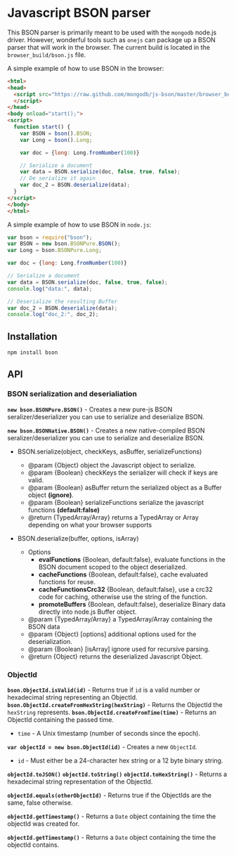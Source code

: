 Javascript BSON parser
============================

This BSON parser is primarily meant to be used with the `mongodb` node.js driver.
However, wonderful tools such as `onejs` can package up a BSON parser that will work in the browser.
The current build is located in the `browser_build/bson.js` file.

A simple example of how to use BSON in the browser:

```html
<html>
<head>
  <script src="https://raw.github.com/mongodb/js-bson/master/browser_build/bson.js">
  </script>
</head>
<body onload="start();">
<script>
  function start() {
    var BSON = bson().BSON;
    var Long = bson().Long;

    var doc = {long: Long.fromNumber(100)}

    // Serialize a document
    var data = BSON.serialize(doc, false, true, false);
    // De serialize it again
    var doc_2 = BSON.deserialize(data);
  }
</script>
</body>
</html>
```

A simple example of how to use BSON in `node.js`:

```javascript
var bson = require("bson");
var BSON = new bson.BSONPure.BSON();
var Long = bson.BSONPure.Long;

var doc = {long: Long.fromNumber(100)}

// Serialize a document
var data = BSON.serialize(doc, false, true, false);
console.log("data:", data);

// Deserialize the resulting Buffer
var doc_2 = BSON.deserialize(data);
console.log("doc_2:", doc_2);
```

## Installation

`npm install bson`

## API

### BSON serialization and deserialiation

**`new bson.BSONPure.BSON()`** - Creates a new pure-js BSON seralizer/deserializer you can use to serialize and deserialize BSON.

**`new bson.BSONNative.BSON()`** - Creates a new native-compiled BSON seralizer/deserializer you can use to serialize and deserialize BSON.

  * BSON.serialize(object, checkKeys, asBuffer, serializeFunctions)
     * @param {Object} object the Javascript object to serialize.
     * @param {Boolean} checkKeys the serializer will check if keys are valid.
     * @param {Boolean} asBuffer return the serialized object as a Buffer object **(ignore)**.
     * @param {Boolean} serializeFunctions serialize the javascript functions **(default:false)**
     * @return {TypedArray/Array} returns a TypedArray or Array depending on what your browser supports
 
  * BSON.deserialize(buffer, options, isArray)
     * Options
       * **evalFunctions** {Boolean, default:false}, evaluate functions in the BSON document scoped to the object deserialized.
       * **cacheFunctions** {Boolean, default:false}, cache evaluated functions for reuse.
       * **cacheFunctionsCrc32** {Boolean, default:false}, use a crc32 code for caching, otherwise use the string of the function.
       * **promoteBuffers** {Boolean, default:false}, deserialize Binary data directly into node.js Buffer object.
     * @param {TypedArray/Array} a TypedArray/Array containing the BSON data
     * @param {Object} [options] additional options used for the deserialization.
     * @param {Boolean} [isArray] ignore used for recursive parsing.
     * @return {Object} returns the deserialized Javascript Object.

### ObjectId

**`bson.ObjectId.isValid(id)`** - Returns true if `id` is a valid number or hexadecimal string representing an ObjectId.
**`bson.ObjectId.createFromHexString(hexString)`** - Returns the ObjectId the `hexString` represents.
**`bson.ObjectId.createFromTime(time)`** - Returns an ObjectId containing the passed time.
* `time` - A Unix timestamp (number of seconds since the epoch).

**`var objectId = new bson.ObjectId(id)`** - Creates a new `ObjectId`.
* `id` - Must either be a 24-character hex string or a 12 byte binary string.

**`objectId.toJSON()`**
**`objectId.toString()`**
**`objectId.toHexString()`** - Returns a hexadecimal string representation of the ObjectId.

**`objectId.equals(otherObjectId)`** - Returns true if the ObjectIds are the same, false otherwise.

**`objectId.getTimestamp()`** - Returns a `Date` object containing the time the objectId was created for.



**`objectId.getTimestamp()`** - Returns a `Date` object containing the time the objectId contains.


